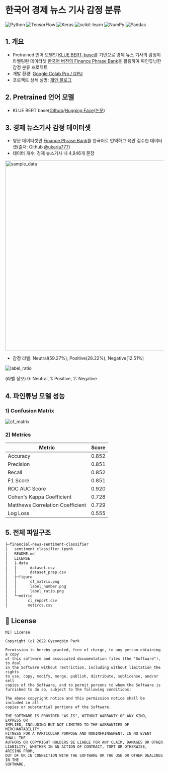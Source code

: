 # 한국어 경제 뉴스 기사 감정 분류
![Python](https://img.shields.io/badge/python-3670A0?style=for-the-badge&logo=python&logoColor=ffdd54)
![TensorFlow](https://img.shields.io/badge/TensorFlow-%23FF6F00.svg?style=for-the-badge&logo=TensorFlow&logoColor=white)
![Keras](https://img.shields.io/badge/Keras-%23D00000.svg?style=for-the-badge&logo=Keras&logoColor=white)
![scikit-learn](https://img.shields.io/badge/scikit--learn-%23F7931E.svg?style=for-the-badge&logo=scikit-learn&logoColor=white)
![NumPy](https://img.shields.io/badge/numpy-%23013243.svg?style=for-the-badge&logo=numpy&logoColor=white)
![Pandas](https://img.shields.io/badge/pandas-%23150458.svg?style=for-the-badge&logo=pandas&logoColor=white)
## 1. 개요
- Pretrained 언어 모델인 [KLUE BERT-base](https://github.com/KLUE-benchmark/KLUE)를 기반으로 경제 뉴스 기사의 감정이 라벨링된 데이터셋 [한국어 버전의 Finance Phrase Bank](https://github.com/ukairia777/finance_sentiment_corpus/blob/main/finance_data.csv)을 활용하여 파인튜닝한 감정 분류 프로젝트
- 개발 환경: [Google Colab Pro / GPU](https://colab.research.google.com/signup)
- 프로젝트 상세 설명: [개인 블로그](https://heytech.tistory.com/394)

## 2. Pretrained 언어 모델
- KLUE BERT base([Github](https://github.com/KLUE-benchmark/KLUE)/[Hugging Face](https://huggingface.co/klue/bert-base)/[논문](https://arxiv.org/pdf/2105.09680.pdf))

## 3. 경제 뉴스기사 감정 데이터셋
- 영문 데이터셋인 [Finance Phrase Bank](https://huggingface.co/datasets/financial_phrasebank)를 한국어로 번역하고 육안 검수한 데이터셋(출처: Github [@ukaria777](https://github.com/ukairia777/finance_sentiment_corpus/blob/main/finance_data.csv))
- 데이터 개수: 경제 뉴스기사 내 4,846개 문장

<img width="604" alt="sample_data" src="https://user-images.githubusercontent.com/80144296/171138476-694017b2-e8eb-4a0a-a4cf-fe342ca3bebb.png">


- 감정 라벨: Neutral(59.27%), Positive(28.22%), Negative(12.51%)

![label_ratio](https://user-images.githubusercontent.com/80144296/171126744-b4215a97-afa4-4569-b56b-ac534541d6cc.png)

(라벨 정보) 0: Neutral, 1: Positive, 2: Negative

## 4. 파인튜닝 모델 성능
### 1) Confusion Matrix

![cf_matrix](https://user-images.githubusercontent.com/80144296/171126977-5f535777-2c91-42b4-a3c5-71d3b6c6d498.png)

### 2) Metrics

|Metric|Score|
|--------|-----|
|Accuracy|0.852|
|Precision|0.851|
|Recall|0.852|
|F1 Score|0.851|
|ROC AUC Score|0.920|
|Cohen's Kappa Coefficient|0.728|
|Matthews Correlation Coefficient  |0.729|
|Log Loss|0.555|

## 5. 전체 파일구조
``` bash
├─financial-news-sentiment-classifier
│   sentiment_classifier.ipynb
│   README.md
│   LICENSE
│   ├─data
│   │      dataset.csv
│   │      dataset_prep.csv
│   ├─figure
│   │      cf_matrix.png
│   │      label_number.png
│   │      label_ratio.png
│   └─metric
│         cl_report.csv
│         metircs.csv
```

## 📝 License
```
MIT License

Copyright (c) 2022 Gyeongbin Park

Permission is hereby granted, free of charge, to any person obtaining a copy
of this software and associated documentation files (the "Software"), to deal
in the Software without restriction, including without limitation the rights
to use, copy, modify, merge, publish, distribute, sublicense, and/or sell
copies of the Software, and to permit persons to whom the Software is
furnished to do so, subject to the following conditions:

The above copyright notice and this permission notice shall be included in all
copies or substantial portions of the Software.

THE SOFTWARE IS PROVIDED "AS IS", WITHOUT WARRANTY OF ANY KIND, EXPRESS OR
IMPLIED, INCLUDING BUT NOT LIMITED TO THE WARRANTIES OF MERCHANTABILITY,
FITNESS FOR A PARTICULAR PURPOSE AND NONINFRINGEMENT. IN NO EVENT SHALL THE
AUTHORS OR COPYRIGHT HOLDERS BE LIABLE FOR ANY CLAIM, DAMAGES OR OTHER
LIABILITY, WHETHER IN AN ACTION OF CONTRACT, TORT OR OTHERWISE, ARISING FROM,
OUT OF OR IN CONNECTION WITH THE SOFTWARE OR THE USE OR OTHER DEALINGS IN THE
SOFTWARE.
```
